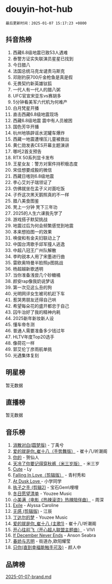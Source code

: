 # douyin-hot-hub

`最后更新时间：2025-01-07 15:17:23 +0800`

## 抖音热榜

1. 西藏6.8级地震已致53人遇难
1. 泰警方证实失联演员星星已找到
1. 今日腊八
1. 法国总统马克龙谴责马斯克
1. 邓刚钓获700斤金枪鱼是真是假
1. 无畏契约新英雄钛狐
1. 一代人有一代人的腊八粥
1. UFC官宣宋亚东vs赛胡多
1. 5分钟看美军六代机为何难产
1. 白月梵星开播
1. 直击西藏6.8级地震现场
1. 西藏6.8级地震 震中有人员被困
1. 国色芳华开播
1. 杭州地铁辟谣水泥罐车爆炸
1. 西藏一地震遭埋压儿童被救出
1. 黄仁勋发表CES开幕主题演讲
1. 哪吒2首支预告
1. RTX 50系列显卡发布
1. 王星女友：警方对案件持积极态度
1. 宋佳想要成毅的微信
1. 西藏日喀则6.8级地震
1. 李心艾刘子瑞领证了
1. 仿佛就坐在孟子义对面吃饭
1. 子乔这次黑天鹅照真的不一样
1. 腊八美食图鉴
1. 凳上一分钟 凳下三年功
1. 2025的人生六课我先学了
1. 游戏搭子默契挑战
1. 地震过后为何会频繁感觉到地震
1. 本来想拍图一的效果
1. 唤俊和有金夫妇联动上了
1. 中国台湾歌手邱军撞人逃逸
1. 中超八冠王广州队解散
1. 李昀锐本人用了宋墨进行曲
1. 雷欧奥特曼半脸照p图挑战
1. 杨超越新歌透明
1. 当你准备浅尝几个砂糖橘
1. 颜安rap像我奶说梦话
1. 第一次见这么丑的狗
1. 光明网评女生被司机赶下车
1. 惹哭男朋友还得自己哄
1. 希望每朵花的盛开都忠于自己
1. 囚牛治好了我的精神内耗
1. 2025新年新妆新人设
1. 懂车帝冬测
1. 普通人需要准备多少钱过年
1. HLTV年度Top20选手
1. 像荷花一样
1. 郭艾伦丁彦雨航单挑
1. 光遇集体复刻

## 明星榜

暂无数据

## 直播榜

暂无数据

## 音乐榜

1. [消散对白(圆梦版)](https://sf5-hl-cdn-tos.douyinstatic.com/obj/tos-cn-ve-2774/og4jB5I5IizzoZVAAAzWgBMAsMDWoArfwBOiFs) - 丁禹兮
1. [爱的就是你_崔十八（手势舞版）](https://sf5-hl-cdn-tos.douyinstatic.com/obj/tos-cn-ve-2774/oApB2AigNyB4sTw7JhBOikMAf0oDJzMWBuIrgm) - 崔十八/听潮阁
1. [你的](https://sf5-hl-cdn-tos.douyinstatic.com/obj/tos-cn-ve-2774/oYuIeKf42jB7sEV6B2upMdpYAgfrQWj0FeRegh) - 贺仙人
1. [天冷了你要记得穿秋裤（米三岁版）](https://sf6-cdn-tos.douyinstatic.com/obj/tos-cn-ve-2774/oQlIwVIDWiZ6BQilAorS7MA0AgCkQDvcZAdm1) - 米三岁
1. [Cute](https://sf5-hl-cdn-tos.douyinstatic.com/obj/tos-cn-ve-2774/o4IbIzHWKAAB4wsS5qMBRiiAlEBGTpQRNfFvuo) - Ly
1. [Falling In Love（剪辑版）](https://sf5-hl-cdn-tos.douyinstatic.com/obj/tos-cn-ve-2774/o8ajpA8zzgBPahbBIO8AcKGBLJezFCRd1wfP9f) - 青村秀和
1. [ At Dusk  Love ](https://sf5-hl-cdn-tos.douyinstatic.com/obj/tos-cn-ve-2774/o8CrpCf5CaYgI4ZrtQgMQAFEfuGqNnRSDQAPBc) - 小学同学
1. [执子之手 (剪辑2)](https://sf5-hl-cdn-tos.douyinstatic.com/obj/tos-cn-ve-2774/oUoZLQjCc31XzqsBnBQUNgeKtYPBcgbFDwtfcu) - 宝石Gem\哩哩
1. [冬日愿望清单](https://sf5-hl-cdn-tos.douyinstatic.com/obj/tos-cn-ve-2774/oIIgUOeamCFCVAzxN6MFRLIBlLGpUqQxeeHrLE) - Youzee Music
1. [小美满（电影《热辣滚烫》热辣陪伴曲）](https://sf5-hl-cdn-tos.douyinstatic.com/obj/tos-cn-ve-2774/o0GAn2lSgfZIDUgtevCGDQYnFg4CwnrBaxbTZL) - 周深
1. [Exile](https://sf5-hl-cdn-tos.douyinstatic.com/obj/tos-cn-ve-2774/oYj4gAQTknKE3WW0Je8KGmQ7z1cA4FefwtbufD) - Alyssa Caroline
1. [无感 (剪辑版)](https://sf5-hl-cdn-tos.douyinstatic.com/obj/tos-cn-ve-2774/o0eIsUzJBDlQaQFC5OFlgbMEZC1TFYBftOBn6p) - 江辰
1. [丁达尔的梦](https://sf5-hl-cdn-tos.douyinstatic.com/obj/tos-cn-ve-2774/oMU3WirUZBVQkAC9ccG5P2IQirziZM2RTInUY) - Youzee Music
1. [爱的就是你_崔十八 (主歌1)](https://sf5-hl-cdn-tos.douyinstatic.com/obj/tos-cn-ve-2774/oI5BO5DhFZ6UTcNCnZaOCBLtZ7WIMQGfgnXf5E) - 崔十八/听潮阁
1. [开心往前飞（开心超人联盟主题曲）](https://sf5-hl-cdn-tos.douyinstatic.com/obj/tos-cn-ve-2774/9d8fb7c82cf1421fb93a9fe925275e0a) - VIVI
1. [If December Never Ends](https://sf5-hl-cdn-tos.douyinstatic.com/obj/tos-cn-ve-2774/oY1IQMoTgCFIBg8RZifyqlBBt1UFgitTYmxeOS) - Anson Seabra
1. [春娇与志明](https://sf5-hl-cdn-tos.douyinstatic.com/obj/tos-cn-ve-2774/e530d8fceb7044b39707d7f9ff54add1) - 街道办,欧阳耀莹
1. [只你(直到幸福能触手可及)](https://sf5-hl-cdn-tos.douyinstatic.com/obj/tos-cn-ve-2774/o0lBkRDzFTeaVSUz3ZZSCBVtZ5DIMQGfgmEAuE) - 颜人中

## 品牌榜

[2025-01-07-brand.md](2025-01-07-brand.md)
